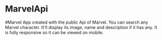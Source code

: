 # MarvelApi

#Marvel App created with the public Api of Marvel. You can search any Marvel character. It'll display its image, name and description if it has any. 
It is fully responsive so it can be viewed on mobile.

